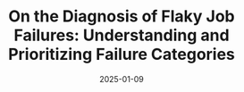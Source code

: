 ---
title: "On the Diagnosis of Flaky Job Failures: Understanding and Prioritizing Failure Categories"
authors: Henri Aïdasso, Francis Bordeleau, Ali Tizghadam
arxiv: https://arxiv.org/abs/2501.04976
link: https://ieeexplore.ieee.org/document/11121712
venue: "ACM/IEEE 47th International Conference on Software Engineering: Software Engineering in Practice (ICSE SEIP) 2025"
date: 2025-01-09
---